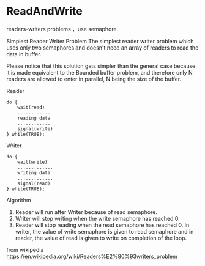 # ReadAndWrite

 readers-writers problems ，use semaphore.
 
 Simplest Reader Writer Problem
The simplest reader writer problem which uses only two semaphores and doesn't need an array of readers to read the data in buffer.

Please notice that this solution gets simpler than the general case because it is made equivalent to the Bounded buffer problem, and therefore only N readers are allowed to enter in parallel, N being the size of the buffer.

Reader
```
do {
	wait(read)
	............
	reading data
	............
	signal(write)
} while(TRUE);
```

Writer
```
do {
	wait(write)
	.............
	writing data
	.............
	signal(read)
} while(TRUE);
```
Algorithm
1. Reader will run after Writer because of read semaphore.
2. Writer will stop writing when the write semaphore has reached 0.
3. Reader will stop reading when the read semaphore has reached 0.
In writer, the value of write semaphore is given to read semaphore and in reader, the value of read is given to write on completion of the loop.

from wikipedia https://en.wikipedia.org/wiki/Readers%E2%80%93writers_problem
